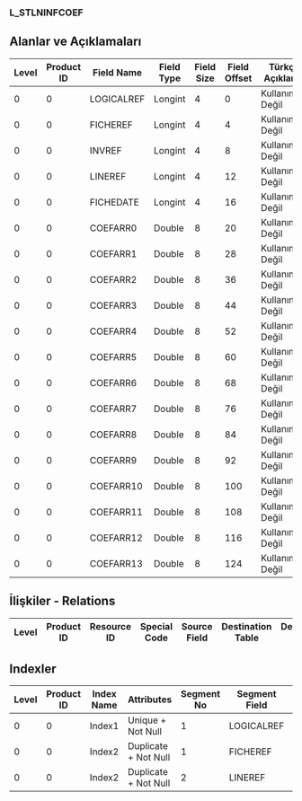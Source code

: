 ### L_STLNINFCOEF

## Alanlar ve Açıklamaları

**Level**|**Product ID**|**Field Name**|**Field Type**|**Field Size**|**Field Offset**|**Türkçe Açıklama**|**Expression**
-----|-----|-----|-----|-----|-----|-----|-----
0|0|LOGICALREF|Longint|4|0|Kullanımda Değil|Not In Use
0|0|FICHEREF|Longint|4|4|Kullanımda Değil|Not In Use
0|0|INVREF|Longint|4|8|Kullanımda Değil|Not In Use
0|0|LINEREF|Longint|4|12|Kullanımda Değil|Not In Use
0|0|FICHEDATE|Longint|4|16|Kullanımda Değil|Not In Use
0|0|COEFARR0|Double|8|20|Kullanımda Değil|Not In Use
0|0|COEFARR1|Double|8|28|Kullanımda Değil|Not In Use
0|0|COEFARR2|Double|8|36|Kullanımda Değil|Not In Use
0|0|COEFARR3|Double|8|44|Kullanımda Değil|Not In Use
0|0|COEFARR4|Double|8|52|Kullanımda Değil|Not In Use
0|0|COEFARR5|Double|8|60|Kullanımda Değil|Not In Use
0|0|COEFARR6|Double|8|68|Kullanımda Değil|Not In Use
0|0|COEFARR7|Double|8|76|Kullanımda Değil|Not In Use
0|0|COEFARR8|Double|8|84|Kullanımda Değil|Not In Use
0|0|COEFARR9|Double|8|92|Kullanımda Değil|Not In Use
0|0|COEFARR10|Double|8|100|Kullanımda Değil|Not In Use
0|0|COEFARR11|Double|8|108|Kullanımda Değil|Not In Use
0|0|COEFARR12|Double|8|116|Kullanımda Değil|Not In Use
0|0|COEFARR13|Double|8|124|Kullanımda Değil|Not In Use

## İlişkiler - Relations

**Level**|**Product ID**|**Resource ID**|**Special Code**|**Source Field**|**Destination Table**|**Destination Field**|**Relation Type**|**Extra Condition**
-----|-----|-----|-----|-----|-----|-----|-----|-----

## Indexler

**Level**|**Product ID**|**Index Name**|**Attributes**|**Segment No**|**Segment Field**|**Sense**
-----|-----|-----|-----|-----|-----|-----
0|0|Index1|Unique + Not Null|1|LOGICALREF|Ascending
0|0|Index2|Duplicate + Not Null|1|FICHEREF|Ascending
0|0|Index2|Duplicate + Not Null|2|LINEREF|Ascending
